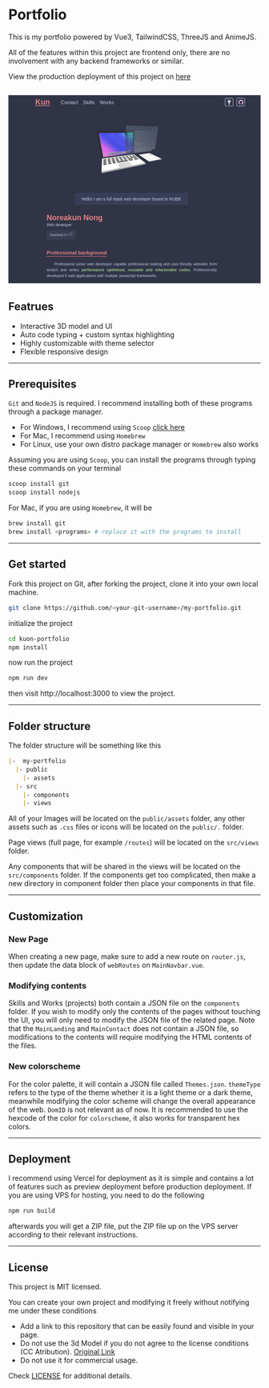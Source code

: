 
# Portfolio

This is my portfolio powered by Vue3, TailwindCSS, ThreeJS and AnimeJS.

All of the features within this project are frontend only, there are no involvement with any backend frameworks or similar.

View the production deployment of this project on [here](https://kuon-dev-portfolio.vercel.app)

<h2 align="center">
  <img src="./doc/preview.png" alt="preview" />
  <br>
</h2>


## Featrues 
- Interactive 3D model and UI
- Auto code typing + custom syntax highlighting
- Highly customizable with theme selector
- Flexible responsive design 

---

## Prerequisites
`Git` and `NodeJS` is required. I recommend installing both of these programs through a package manager.

- For Windows, I recommend using `Scoop` [click here](https://scoop.sh)
- For Mac, I recommend using `Homebrew`
- For Linux, use your own distro package manager or `Homebrew` also works

Assuming you are using `Scoop`, you can install the programs through typing these commands on your terminal
```bash
scoop install git
scoop install nodejs
```

For Mac, if you are using `Homebrew`, it will be
```bash
brew install git
brew install <programs> # replace it with the programs to install
```

---
## Get started
Fork this project on Git, after forking the project, clone it into your own local machine.
```bash
git clone https://github.com/<your-git-username>/my-portfolio.git
```

initialize the project
```bash
cd kuon-portfolio
npm install
```

now run the project
```bash
npm run dev
```
then visit http://localhost:3000 to view the project.

---
## Folder structure
The folder structure will be something like this
```md
|-  my-portfolio
  |- public		
    |- assets
  |- src
    |- components
    |- views 
```

All of your Images will be located on the `public/assets` folder, any other assets such as `.css` files or icons will be located on the `public/.` folder.

Page views (full page, for example `/routes`) will be located on the `src/views` folder. 

Any components that will be shared in the views will be located on the `src/components` folder. If the components get too complicated, then make a new directory in component folder then place your components in that file. 

---
## Customization
### New Page 
When creating a new page, make sure to add a new route on `router.js`, then update the data block of `webRoutes` on `MainNavbar.vue`.

### Modifying contents
Skills and Works (projects) both contain a JSON file on the `components` folder. If you wish to modify only the contents of the pages without touching the UI, you will only need
to modify the JSON file of the related page. Note that the `MainLanding` and `MainContact` does not contain a JSON file, so modifications to the contents will require modifying the
HTML contents of the files.

### New colorscheme
For the color palette, it will contain a JSON file called `Themes.json`. `themeType` refers to the type of the theme whether it is a light theme or a dark theme, meanwhile modifying the
color scheme will change the overall appearance of the web. `DomID` is not relevant as of now. It is recommended to use the hexcode of the color for `colorscheme`, it also works for transparent
hex colors.

---
## Deployment
I recommend using Vercel for deployment as it is simple and contains a lot of features such as preview deployment before production deployment. If you are using VPS for hosting, you need to do the following

```bash
npm run build
```

afterwards you will get a ZIP file, put the ZIP file up on the VPS server according to their relevant instructions.

---
## License
This project is MIT licensed.

You can create your own project and modifying it freely without notifying me under these conditions
- Add a link to this repository that can be easily found and visible in your page.
- Do not use the 3d Model if you do not agree to the license conditions (CC Atribution). [Original Link](https://sketchfab.com/3d-models/voxel-web-development-50ad959d6c6b4799806c45bfa46ca550)
- Do not use it for commercial usage.

Check [LICENSE](./LICENSE) for additional details.
